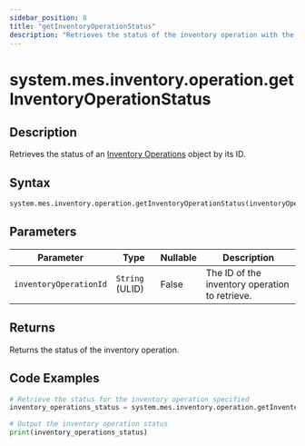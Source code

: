 ```yaml
---
sidebar_position: 8
title: "getInventoryOperationStatus"
description: "Retrieves the status of the inventory operation with the given ID."
---
```


# system.mes.inventory.operation.getInventoryOperationStatus

## Description

Retrieves the status of an [Inventory Operations](../../data-model/inventory-model/inventory-operation) object by its ID.

## Syntax

```python
system.mes.inventory.operation.getInventoryOperationStatus(inventoryOperationId)
```

## Parameters

| Parameter              | Type            | Nullable | Description                                    |
|------------------------|-----------------|----------|------------------------------------------------|
| `inventoryOperationId` | `String` (ULID) | False    | The ID of the inventory operation to retrieve. |

## Returns

Returns the status of the inventory operation.

## Code Examples

```python
# Retrieve the status for the inventory operation specified
inventory_operations_status = system.mes.inventory.operation.getInventoryOperationStatus('01JPAND53P-BZ61RZHZ-V7C6EEHG')

# Output the inventory operation status
print(inventory_operations_status)
```
